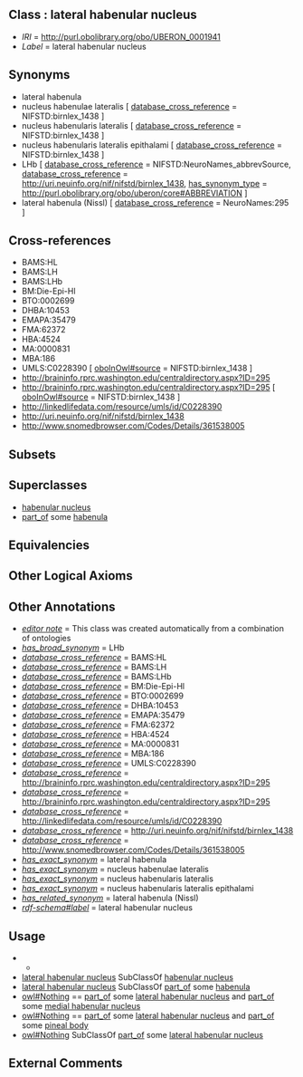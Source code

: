 
## Class : lateral habenular nucleus

 * *IRI* = http://purl.obolibrary.org/obo/UBERON_0001941
 * *Label* = lateral habenular nucleus

## Synonyms

 * lateral habenula
 * nucleus habenulae lateralis [ [database_cross_reference](../../ef/oboInOwl#hasDbXref.md) = NIFSTD:birnlex_1438 ]
 * nucleus habenularis lateralis [ [database_cross_reference](../../ef/oboInOwl#hasDbXref.md) = NIFSTD:birnlex_1438 ]
 * nucleus habenularis lateralis epithalami [ [database_cross_reference](../../ef/oboInOwl#hasDbXref.md) = NIFSTD:birnlex_1438 ]
 * LHb [ [database_cross_reference](../../ef/oboInOwl#hasDbXref.md) = NIFSTD:NeuroNames_abbrevSource, [database_cross_reference](../../ef/oboInOwl#hasDbXref.md) = http://uri.neuinfo.org/nif/nifstd/birnlex_1438, [has_synonym_type](../../pe/oboInOwl#hasSynonymType.md) = http://purl.obolibrary.org/obo/uberon/core#ABBREVIATION ]
 * lateral habenula (Nissl) [ [database_cross_reference](../../ef/oboInOwl#hasDbXref.md) = NeuroNames:295 ]

## Cross-references

 * BAMS:HL
 * BAMS:LH
 * BAMS:LHb
 * BM:Die-Epi-Hl
 * BTO:0002699
 * DHBA:10453
 * EMAPA:35479
 * FMA:62372
 * HBA:4524
 * MA:0000831
 * MBA:186
 * UMLS:C0228390 [ [oboInOwl#source](../../ce/oboInOwl#source.md) = NIFSTD:birnlex_1438 ]
 * http://braininfo.rprc.washington.edu/centraldirectory.aspx?ID=295
 * http://braininfo.rprc.washington.edu/centraldirectory.aspx?ID=295 [ [oboInOwl#source](../../ce/oboInOwl#source.md) = NIFSTD:birnlex_1438 ]
 * http://linkedlifedata.com/resource/umls/id/C0228390
 * http://uri.neuinfo.org/nif/nifstd/birnlex_1438
 * http://www.snomedbrowser.com/Codes/Details/361538005

## Subsets


## Superclasses

 * [habenular nucleus](../../UBERON/93/UBERON_0008993.md)
 * [part_of](../../BFO/50/BFO_0000050.md) some [habenula](../../UBERON/04/UBERON_0001904.md)

## Equivalencies


## Other Logical Axioms


## Other Annotations

 * *[editor note](../../IAO/16/IAO_0000116.md)* = This class was created automatically from a combination of ontologies
 * *[has_broad_synonym](../../ym/oboInOwl#hasBroadSynonym.md)* = LHb
 * *[database_cross_reference](../../ef/oboInOwl#hasDbXref.md)* = BAMS:HL
 * *[database_cross_reference](../../ef/oboInOwl#hasDbXref.md)* = BAMS:LH
 * *[database_cross_reference](../../ef/oboInOwl#hasDbXref.md)* = BAMS:LHb
 * *[database_cross_reference](../../ef/oboInOwl#hasDbXref.md)* = BM:Die-Epi-Hl
 * *[database_cross_reference](../../ef/oboInOwl#hasDbXref.md)* = BTO:0002699
 * *[database_cross_reference](../../ef/oboInOwl#hasDbXref.md)* = DHBA:10453
 * *[database_cross_reference](../../ef/oboInOwl#hasDbXref.md)* = EMAPA:35479
 * *[database_cross_reference](../../ef/oboInOwl#hasDbXref.md)* = FMA:62372
 * *[database_cross_reference](../../ef/oboInOwl#hasDbXref.md)* = HBA:4524
 * *[database_cross_reference](../../ef/oboInOwl#hasDbXref.md)* = MA:0000831
 * *[database_cross_reference](../../ef/oboInOwl#hasDbXref.md)* = MBA:186
 * *[database_cross_reference](../../ef/oboInOwl#hasDbXref.md)* = UMLS:C0228390
 * *[database_cross_reference](../../ef/oboInOwl#hasDbXref.md)* = http://braininfo.rprc.washington.edu/centraldirectory.aspx?ID=295
 * *[database_cross_reference](../../ef/oboInOwl#hasDbXref.md)* = http://braininfo.rprc.washington.edu/centraldirectory.aspx?ID=295
 * *[database_cross_reference](../../ef/oboInOwl#hasDbXref.md)* = http://linkedlifedata.com/resource/umls/id/C0228390
 * *[database_cross_reference](../../ef/oboInOwl#hasDbXref.md)* = http://uri.neuinfo.org/nif/nifstd/birnlex_1438
 * *[database_cross_reference](../../ef/oboInOwl#hasDbXref.md)* = http://www.snomedbrowser.com/Codes/Details/361538005
 * *[has_exact_synonym](../../ym/oboInOwl#hasExactSynonym.md)* = lateral habenula
 * *[has_exact_synonym](../../ym/oboInOwl#hasExactSynonym.md)* = nucleus habenulae lateralis
 * *[has_exact_synonym](../../ym/oboInOwl#hasExactSynonym.md)* = nucleus habenularis lateralis
 * *[has_exact_synonym](../../ym/oboInOwl#hasExactSynonym.md)* = nucleus habenularis lateralis epithalami
 * *[has_related_synonym](../../ym/oboInOwl#hasRelatedSynonym.md)* = lateral habenula (Nissl)
 * *[rdf-schema#label](../../el/rdf-schema#label.md)* = lateral habenular nucleus

## Usage

 * -
 * [lateral habenular nucleus](../../UBERON/41/UBERON_0001941.md) SubClassOf [habenular nucleus](../../UBERON/93/UBERON_0008993.md)
 * [lateral habenular nucleus](../../UBERON/41/UBERON_0001941.md) SubClassOf [part_of](../../BFO/50/BFO_0000050.md) some [habenula](../../UBERON/04/UBERON_0001904.md)
 * [owl#Nothing](../../ng/owl#Nothing.md) == [part_of](../../BFO/50/BFO_0000050.md) some [lateral habenular nucleus](../../UBERON/41/UBERON_0001941.md) and [part_of](../../BFO/50/BFO_0000050.md) some [medial habenular nucleus](../../UBERON/42/UBERON_0001942.md)
 * [owl#Nothing](../../ng/owl#Nothing.md) == [part_of](../../BFO/50/BFO_0000050.md) some [lateral habenular nucleus](../../UBERON/41/UBERON_0001941.md) and [part_of](../../BFO/50/BFO_0000050.md) some [pineal body](../../UBERON/05/UBERON_0001905.md)
 * [owl#Nothing](../../ng/owl#Nothing.md) SubClassOf [part_of](../../BFO/50/BFO_0000050.md) some [lateral habenular nucleus](../../UBERON/41/UBERON_0001941.md)

## External Comments

